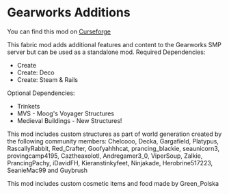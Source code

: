 # Gearworks Additions

You can find this mod on [Curseforge](https://www.curseforge.com/minecraft/mc-mods/gearworks-additions)

This fabric mod adds additional features and content to the Gearworks SMP server but can be used as a standalone mod.
Required Dependencies:
- Create
- Create: Deco
- Create: Steam & Rails

Optional Dependencies:
- Trinkets
- MVS - Moog's Voyager Structures
- Medieval Buildings - New Structures!

This mod includes custom structures as part of world generation created by the following community members: Chelcooo, Decka, Gargafield, Platypus, RascallyRabbit, Red_Crafter, Goofyahhhcat, prancing_blackie, seaunicorn3, provingcamp4195, Caztheaxolotl, Andregamer3_0, ViperSoup, Zalkie, PrancingPachy, iDavidFH, Kieranstinkyfeet, Ninjakade, Herobrine517223, SeanieMac99 and Guybrush

This mod includes custom cosmetic items and food made by Green_Polska
